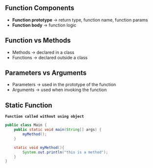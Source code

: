 ## Function Components
- **Function prototype** → return type, function name, function params
- **Function body** → function logic

## Function vs Methods
- Methods → declared in a class 
- Functions → declared outside a class

## Parameters vs Arguments
- Parameters → used in the prototype of the function
- Arguments → used when invoking the function

## Static Function
**`Function called without using object`**
```java
public class Main {
    public static void main(String[] args) {
        myMethod();
    }

    static void myMethod(){
        System.out.println("this is a method");
    }
}
```
